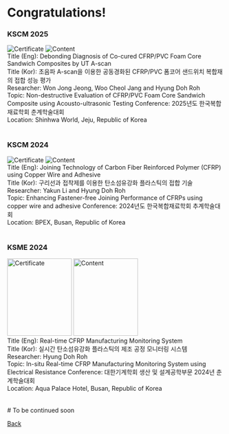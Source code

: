 

# Congratulations!


### **KSCM 2025**
<img src="assets/css/그림5.jpg" alt="Certificate"  >
<img src="assets/css/그림6.jpg" alt="Content"  > <br>
Title (Eng): Debonding Diagnosis of Co-cured CFRP/PVC Foam Core Sandwich Composites by UT A-scan <br>
Title (Kor): 초음파 A-scan을 이용한 공동경화된 CFRP/PVC 폼코어 샌드위치 복합재의 접합 성능 평가 <br>
Researcher: Won Jong Jeong, Woo Cheol Jang and Hyung Doh Roh <br>
Topic: Non-destructive Evaluation of CFRP/PVC Foam Core Sandwich Composite using Acousto-ultrasonic Testing
Conference: 2025년도 한국복합재료학회 춘계학술대회 <br>
Location: Shinhwa World, Jeju, Republic of Korea <br>
<br>


### **KSCM 2024**
<img src="assets/css/그림1.jpg" alt="Certificate"  >
<img src="assets/css/그림2.jpg" alt="Content"  > <br>
Title (Eng): Joining Technology of Carbon Fiber Reinforced Polymer (CFRP) using Copper Wire and Adhesive <br>
Title (Kor): 구리선과 접착제를 이용한 탄소섬유강화 플라스틱의 접합 기술 <br>
Researcher: Yakun Li and Hyung Doh Roh <br>
Topic: Enhancing Fastener-free Joining Performance of CFRPs using copper wire and adhesive
Conference: 2024년도 한국복합재료학회 추계학술대회 <br>
Location: BPEX, Busan, Republic of Korea <br>
<br>


### **KSME 2024**
<img src="assets/css/그림7.jpg" alt="Certificate" width="150" height="180" >
<img src="assets/css/그림8.jpg" alt="Content" width="150" height="180" > <br>
Title (Eng): Real-time CFRP Manufacturing Monitoring System <br>
Title (Kor): 실시간 탄소섬유강화 플라스틱의 제조 공정 모니터링 시스템 <br>
Researcher: Hyung Doh Roh <br>
Topic: In-situ Real-time CFRP Manufacturing Monitoring System using Electrical Resistance
Conference: 대한기계학회 생산 및 설계공학부문 2024년 춘계학술대회 <br>
Location: Aqua Palace Hotel, Busan, Republic of Korea <br>
<br>


<br>
# To be continued soon 

<br>

[Back](./)
<br>
<br>
